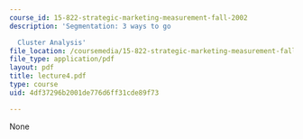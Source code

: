 ```yaml
---
course_id: 15-822-strategic-marketing-measurement-fall-2002
description: 'Segmentation: 3 ways to go

  Cluster Analysis'
file_location: /coursemedia/15-822-strategic-marketing-measurement-fall-2002/4df37296b2001de776d6ff31cde89f73_lecture4.pdf
file_type: application/pdf
layout: pdf
title: lecture4.pdf
type: course
uid: 4df37296b2001de776d6ff31cde89f73

---
```

None